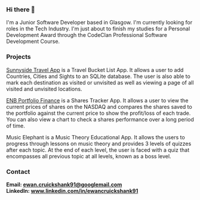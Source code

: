 ### Hi there 👋

I'm a Junior Software Developer based in Glasgow. I'm currently looking for roles in the Tech Industry. I'm just about to finish my studies for a Personal Development Award through the CodeClan Professional Software Development Course. 

### Projects

<a href=https://youtu.be/R3GZs2y-3nc>Sunnyside Travel App</a> is a Travel Bucket List App. It allows a user to add Countries, Cities and Sights to an SQLite database. The user is also able to mark each destination as visited or unvisited as well as viewing a page of all visited and unvisited locations.

<a href=https://youtu.be/ytmQLcLkD7w>ENB Portfolio Finance</a> is a Shares Tracker App. It allows a user to view the current prices of shares on the NASDAQ and compares the shares saved to the portfolio against the current price to show the profit/loss of each trade. You can also view a chart to check a shares performance over a long period of time. 

Music Elephant is a Music Theory Educational App. It allows the users to progress through lessons on music theory and provides 3 levels of quizzes after each topic. At the end of each level, the user is faced with a quiz that encompasses all previous topic at all levels, known as a boss level.

### Contact

<b>Email:<b> ewan.cruickshank91@googlemail.com<br>
<b>LinkedIn:<b> www.linkedin.com/in/ewancruickshank91
